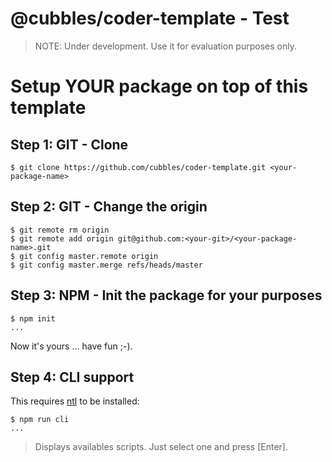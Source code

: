 # @cubbles/coder-template - Test

> NOTE: Under development. Use it for evaluation purposes only.

# Setup YOUR package on top of this template
## Step 1: GIT - Clone
```
$ git clone https://github.com/cubbles/coder-template.git <your-package-name>
```

## Step 2: GIT - Change the origin
```
$ git remote rm origin
$ git remote add origin git@github.com:<your-git>/<your-package-name>.git
$ git config master.remote origin
$ git config master.merge refs/heads/master
```

## Step 3: NPM - Init the package for your purposes
```
$ npm init
...
```

Now it's yours ... have fun ;-).

## Step 4: CLI support
This requires [ntl](https://github.com/ruyadorno/ntl) to be installed:

```
$ npm run cli
...
```
> Displays availables scripts. Just select one and press [Enter].
